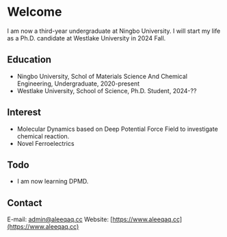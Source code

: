 # Welcome 
I am now a third-year undergraduate at Ningbo University. I will start my life as a Ph.D. candidate at Westlake University in 2024 Fall.

## Education
* Ningbo University, Schol of Materials Science And Chemical Engineering, Undergraduate, 2020-present
* Westlake University, School of Science, Ph.D. Student, 2024-??

## Interest
* Molecular Dynamics based on Deep Potential Force Field to investigate chemical reaction.
* Novel Ferroelectrics 

## Todo
* I am now learning DPMD.

## Contact
E-mail: admin@aleeqaq.cc
Website: [https://www.aleeqaq.cc](https://www.aleeqaq.cc)
